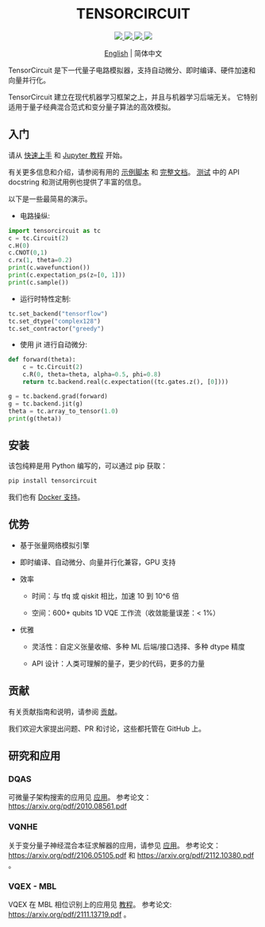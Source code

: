<h1 align="center"> TENSORCIRCUIT </h1>

<p align="center">
  <!-- tests (GitHub actions) -->
  <a href="https://github.com/quclub/tensorcircuit-dev/actions/workflows/ci.yml">
    <img src="https://img.shields.io/github/workflow/status/quclub/tensorcircuit-dev/ci/master?logo=github&style=flat-square&logo=github" />
  </a>
  <!-- docs -->
  <a href="">
    <img src="https://img.shields.io/badge/docs-link-green.svg?style=flat-square&logo=read-the-docs"/>
  </a>
  <!-- PyPI -->
  <a href="https://pypi.org/project/tensorcircuit/">
    <img src="https://img.shields.io/pypi/v/tensorcircuit.svg?style=flat-square&logo=pypi"/>
  </a>
  <!-- License -->
  <a href="./LICENSE">
    <img src="https://img.shields.io/badge/license-Apache%202.0-blue.svg?style=flat-square&logo=apache"/>
  </a>
</p>

<p align="center"> <a href="README.md">English</a> |  简体中文 </p>

TensorCircuit 是下一代量子电路模拟器，支持自动微分、即时编译、硬件加速和向量并行化。

TensorCircuit 建立在现代机器学习框架之上，并且与机器学习后端无关。 它特别适用于量子经典混合范式和变分量子算法的高效模拟。

## 入门

请从 [快速上手](/docs/source/quickstart.rst) 和 [Jupyter 教程](/docs/source/tutorials) 开始。

有关更多信息和介绍，请参阅有用的 [示例脚本](/examples) 和 [完整文档](/docs/source)。 [测试](/tests) 中的 API docstring 和测试用例也提供了丰富的信息。

以下是一些最简易的演示。

- 电路操纵:

```python
import tensorcircuit as tc
c = tc.Circuit(2)
c.H(0)
c.CNOT(0,1)
c.rx(1, theta=0.2)
print(c.wavefunction())
print(c.expectation_ps(z=[0, 1]))
print(c.sample())
```

- 运行时特性定制:

```python
tc.set_backend("tensorflow")
tc.set_dtype("complex128")
tc.set_contractor("greedy")
```

- 使用 jit 进行自动微分:

```python
def forward(theta):
    c = tc.Circuit(2)
    c.R(0, theta=theta, alpha=0.5, phi=0.8)
    return tc.backend.real(c.expectation((tc.gates.z(), [0])))

g = tc.backend.grad(forward)
g = tc.backend.jit(g)
theta = tc.array_to_tensor(1.0)
print(g(theta))
```

## 安装

该包纯粹是用 Python 编写的，可以通过 pip 获取：

```python
pip install tensorcircuit
```

我们也有 [Docker 支持](/docker)。

## 优势

* 基于张量网络模拟引擎

* 即时编译、自动微分、向量并行化兼容，GPU 支持

* 效率

   * 时间：与 tfq 或 qiskit 相比，加速 10 到 10^6 倍

   * 空间：600+ qubits 1D VQE 工作流（收敛能量误差：< 1%）

* 优雅

   * 灵活性：自定义张量收缩、多种 ML 后端/接口选择、多种 dtype 精度

   * API 设计：人类可理解的量子，更少的代码，更多的力量

## 贡献

有关贡献指南和说明，请参阅 [贡献](/CONTRIBUTING_cn.md)。

我们欢迎大家提出问题、PR 和讨论，这些都托管在 GitHub 上。

## 研究和应用

### DQAS

可微量子架构搜索的应用见 [应用](/tensorcircuit/applications)。
参考论文：https://arxiv.org/pdf/2010.08561.pdf

### VQNHE

关于变分量子神经混合本征求解器的应用，请参见 [应用](tensorcircuit/applications)。
参考论文：https://arxiv.org/pdf/2106.05105.pdf 和 https://arxiv.org/pdf/2112.10380.pdf 。

### VQEX - MBL

VQEX 在 MBL 相位识别上的应用见 [教程](https://github.com/quclub/tensorcircuit-tutorials/blob/master/tutorials/vqex_mbl.ipynb)。
参考论文: https://arxiv.org/pdf/2111.13719.pdf 。

